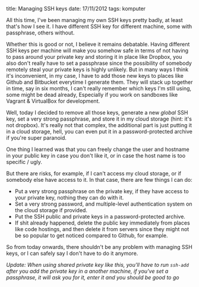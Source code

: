 title: Managing SSH keys
date: 17/11/2012
tags: komputer

All this time, I've been managing my own SSH keys pretty badly, at least that's how I see it. I have different SSH key for different machine, some with passphrase, others without. 

Whether this is good or not, I believe it remains debatable. Having different SSH keys per machine will make you somehow safe in terms of not having to pass around your private key and storing it in place like Dropbox, you also don't really have to set a passphrase since the possibility of somebody remotely steal your private keys is highly unlikely. But in many ways I think it's inconvenient, in my case, I have to add those new keys to places like Github and Bitbucket everytime I generate them. They will stack up together in time, say in six months, I can't really remember which keys I'm still using, some might be dead already, Especially if you work on sandboxes like Vagrant & VirtualBox for development.

Well, today I decided to remove all those keys, generate a new _global_ SSH key, set a very strong passphrase, and store it in my cloud storage (hint: it's not dropbox). It's really not that complex, the additional part is just putting it in a cloud storage, hell, you can even put it in a password-protected archive if you're super paranoid.

One thing I learned was that you can freely change the user and hostname in your public key in case you don't like it, or in case the host name is too specific / ugly.

But there are risks, for example, if I can't access my cloud storage, or if somebody else have access to it. In that case, there are few things I can do:

* Put a very strong passphrase on the private key, if they have access to your private key, nothing they can do with it.
* Set a very strong password, and multiple-level authentication system on the cloud storage if provided.
* Put the SSH public and private keys in a password-protected archive.
* If shit already happened, delete the public key immediately from places like code hostings, and then delete it from servers since they might not be so popular to get noticed compared to Github, for example.

So from today onwards, there shouldn't be any problem with managing SSH keys, or I can safely say I don't have to do it anymore. 

_Update: When using shared private key like this, you'll have to run `ssh-add` after you add the private key in a another machine, if you've set a passphrase, it will ask you for it, enter it and you should be good to go_
